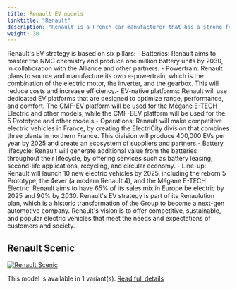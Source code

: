 ```yaml
---
title: Renault EV models
linktitle: "Renault"
description: "Renault is a French car manufacturer that has a strong focus on electric vehicles (EVs). Renault has been a pioneer in the EV market since it launched the first mass-produced electric car, the ZOE, in 2012."
weight: 30
---
```

Renault's EV strategy is based on six pillars: - Batteries: Renault aims to master the NMC chemistry and produce one million battery units by 2030, in collaboration with the Alliance and other partners. -  Powertrain: Renault plans to source and manufacture its own e-powertrain, which is the combination of the electric motor, the inverter, and the gearbox. This will reduce costs and increase efficiency.- EV-native platforms: Renault will use dedicated EV platforms that are designed to optimize range, performance, and comfort. The CMF-EV platform will be used for the Mégane E-TECH Electric and other models, while the CMF-BEV platform will be used for the 5 Prototype and other models.- Operations: Renault will make competitive electric vehicles in France, by creating the ElectriCity division that combines three plants in northern France. This division will produce 400,000 EVs per year by 2025 and create an ecosystem of suppliers and partners.- Battery lifecycle: Renault will generate additional value from the batteries throughout their lifecycle, by offering services such as battery leasing, second-life applications, recycling, and circular economy. - Line-up: Renault will launch 10 new electric vehicles by 2025, including the reborn 5 Prototype, the 4ever (a modern Renault 4), and the Mégane E-TECH Electric. Renault aims to have 65% of its sales mix in Europe be electric by 2025 and 90% by 2030. Renault's EV strategy is part of its Renaulution plan, which is a historic transformation of the Group to become a next-gen automotive company. Renault's vision is to offer competitive, sustainable, and popular electric vehicles that meet the needs and expectations of customers and society.


## Renault Scenic

<a href="scenic"><img src="https://media.evkx.net/multimedia/models/renault/scenic/scenic_e-tech_electric_high_range/main_1_st.jpg" class="img-fluid" alt="Renault Scenic" ></a>

This model is available in 1 variant(s). 
[Read full details](scenic/)
